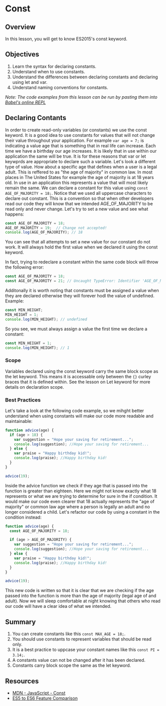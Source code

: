 # Const

## Overview

In this lesson, you will get to know ES2015's const keyword.

## Objectives

1. Learn the syntax for declaring constants.
2. Understand when to use constants.
3. Understand the differences between declaring constants and declaring using let and var.
4. Understand naming conventions for constants.

<!-- iframe of video lecture goes here -->

*Note: The code examples from this lesson can be run by pasting them into [Babel's online REPL](https://babeljs.io/repl/)*

## Declaring Contants

In order to create read-only variables (or constants) we use the const keyword. It is a good idea to use constants for values that will not change their value throughout your application. For example `var age = 7;` is indicating a value age that is something that in real life can increase. Each time we have a birthday our age increases. It is likely that in use within our application the same will be true. It is for these reasons that var or let keywprds are appropriate to declare such a variable. Let's look a different type of value. How about a specific age that defines when a user is a legal adult. This is reffered to as "the age of majority" in common law. In most places in The United States for example the age of majority is at 18 years old. In use in an application this represents a value that will most likely remain the same. We can declare a constant for this value using `const AGE_OF_MAJORITY = 18;`. Notice that we used all uppercase characters to declare out constant. This is a convention so that when other developers read our code they will know that we intended AGE_OF_MAJORITY to be read only and never change. Let's try to set a new value and see what happens:  
```javascript
const AGE_OF_MAJORITY = 18;
AGE_OF_MAJORITY = 19;  // Change not accepted!
console.log(AGE_OF_MAJORITY); // 18
```  
You can see that all attempts to set a new value for our constant do not work. It will always hold the first value when we declared it using the const keyword.

In fact, trying to redeclare a constant within the same code block will throw the following error:  
```javascript
const AGE_OF_MAJORITY = 18;
const AGE_OF_MAJORITY = 21; // Uncaught TypeError: Identifier 'AGE_OF_MAJORITY' has already been declared.
```

Additonally it is worth noting that constants must be assigned a value when they are declared otherwise they will forever hodl the value of undefined. Example:  
```javascript
const MIN_HEIGHT;
MIN_HEIGHT = 1;
console.log(MIN_HEIGHT); // undefined
```
So you see, we must always assign a value the first time we declare a constant:  
```javascript
const MIN_HEIGHT = 1;
console.log(MIN_HEIGHT); // 1
```

### Scope

Variables declared using the const keyword carry the same block scope as the let keyword. This means it is accessable only between the `{}` curley braces that it is defined within. See the lesson on Let keyword for more details on declaration scope.

### Best Practices

Let's take a look at the following code example, so we mihght better understand when using constants will make our code more readable and maintainable:  
```javascript
function advice(age) {
  if (age > 18) {
    var suggestion = "Hope your saving for retirement...";
    console.log(suggestion); //Hope your saving for retirement...
  } else {
    var praise = "Happy birthday kid!";
    console.log(praise); //Happy birthday kid!
  }
}

advice(19);
```  
Inside the advice function we check if they age that is passed into the function is greater than eighteen. Here we might not know exactly what 18 represents or what we are trying to determine for sure in the if condition. It would make our code even clearer that 18 actually represents the "age of majority" or common law age where a person is legally an adult and no longer considered a child. Let's refactor our code by using a constant in the condition instead:  
```javascript
function advice(age) {
  const AGE_OF_MAJORITY = 18;

  if (age > AGE_OF_MAJORITY) {
    var suggestion = "Hope your saving for retirement...";
    console.log(suggestion); //Hope your saving for retirement...
  } else {
    var praise = "Happy birthday kid!";
    console.log(praise); //Happy birthday kid!
  }
}

advice(19);
```  
This new code is written so that it is clear that we are checking if the age passed into the function is more than the age of majority (legal age of and adult). Now we will sleep comfortable at night knowing that others who read our code will have a clear idea of what we intended.

## Summary

1. You can create constants like this `const MAX_AGE = 18;`.
2. You should use constants to represent variables that should be read only.
3. It is a best practice to uppcase your constant names like this `const PI = 3.14;`.
4. A constants value can not be changed after it has been declared.
5. Constants carry block scope the same as the let keyword.

## Resources

- [MDN - JavaScript - Const](https://developer.mozilla.org/en-US/docs/Web/JavaScript/Reference/Statements/const)
- [ES5 to ES6 Feature Comparison](http://es6-features.org/)

